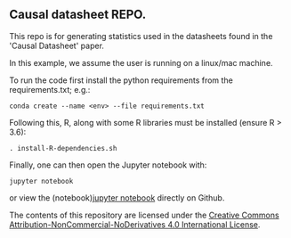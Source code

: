 ## Causal datasheet REPO. 

This repo is for generating statistics used in the datasheets found in the 'Causal Datasheet' paper.

In this example, we assume the user is running on a linux/mac machine. 

To run the code first install the python requirements from the requirements.txt; e.g.:

`conda create --name <env> --file requirements.txt`

Following this, R, along with some R libraries must be installed (ensure R > 3.6):

`. install-R-dependencies.sh`

Finally, one can then open the Jupyter notebook with:

`jupyter notebook`

or view the (notebook)[jupyter notebook](https://github.com/SurgoVentures/datasheet_generation/blob/master/run.ipynb) directly on Github.

The contents of this repository are licensed under the [Creative Commons Attribution-NonCommercial-NoDerivatives 4.0 International License](https://creativecommons.org/licenses/by-nc-nd/4.0/legalcode).
